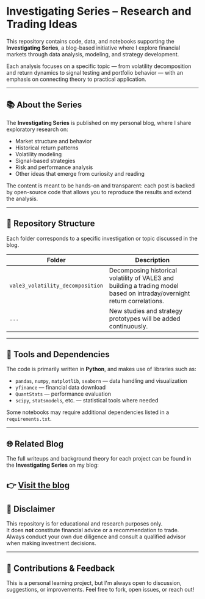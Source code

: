 # Investigating Series – Research and Trading Ideas

This repository contains code, data, and notebooks supporting the **Investigating Series**, a blog-based initiative where I explore financial markets through data analysis, modeling, and strategy development.

Each analysis focuses on a specific topic — from volatility decomposition and return dynamics to signal testing and portfolio behavior — with an emphasis on connecting theory to practical application.

---

## 📚 About the Series

The **Investigating Series** is published on my personal blog, where I share exploratory research on:

- Market structure and behavior
- Historical return patterns
- Volatility modeling
- Signal-based strategies
- Risk and performance analysis
- Other ideas that emerge from curiosity and reading

The content is meant to be hands-on and transparent: each post is backed by open-source code that allows you to reproduce the results and extend the analysis.

---

## 📁 Repository Structure

Each folder corresponds to a specific investigation or topic discussed in the blog.

| Folder | Description |
|--------|-------------|
| `vale3_volatility_decomposition` | Decomposing historical volatility of VALE3 and building a trading model based on intraday/overnight return correlations. |
| `...` | New studies and strategy prototypes will be added continuously. |

---

## 🧰 Tools and Dependencies

The code is primarily written in **Python**, and makes use of libraries such as:

- `pandas`, `numpy`, `matplotlib`, `seaborn` — data handling and visualization
- `yfinance` — financial data download
- `QuantStats` — performance evaluation
- `scipy`, `statsmodels`, etc. — statistical tools where needed

Some notebooks may require additional dependencies listed in a `requirements.txt`.

---

## 🌐 Related Blog

The full writeups and background theory for each project can be found in the **Investigating Series** on my blog:

👉 [**Visit the blog**](https://substack.com/@gustavojorgefilho/posts)
---

## 📜 Disclaimer

This repository is for educational and research purposes only.  
It does **not** constitute financial advice or a recommendation to trade.  
Always conduct your own due diligence and consult a qualified advisor when making investment decisions.

---

## 🤝 Contributions & Feedback

This is a personal learning project, but I'm always open to discussion, suggestions, or improvements. Feel free to fork, open issues, or reach out!


